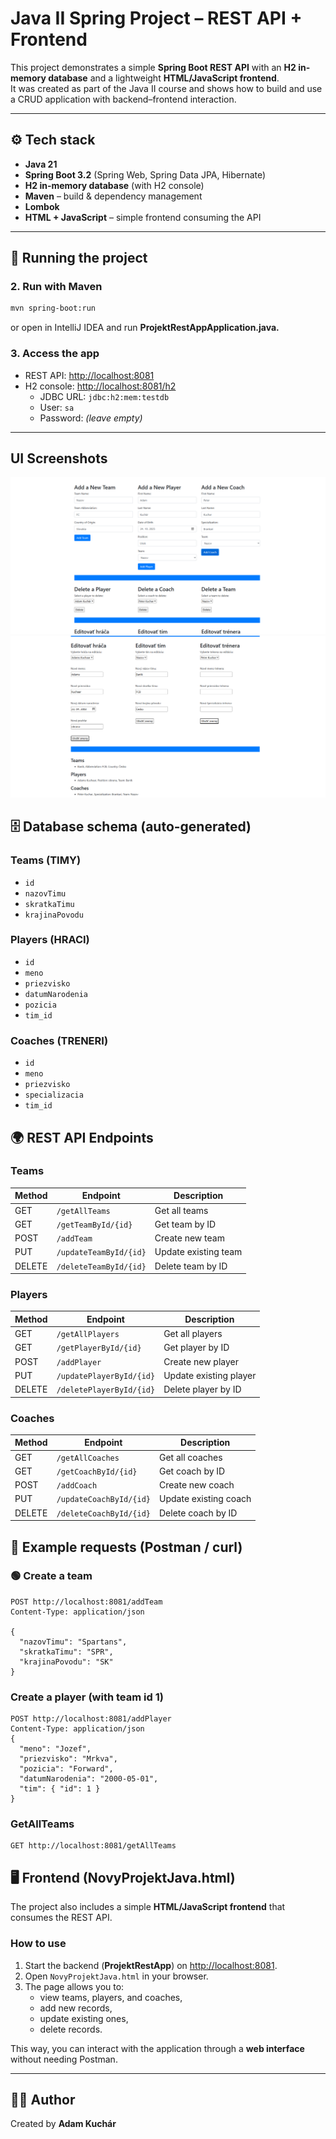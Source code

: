 # Java II Spring Project – REST API + Frontend

This project demonstrates a simple **Spring Boot REST API** with an **H2 in-memory database** and a lightweight **HTML/JavaScript frontend**.  
It was created as part of the Java II course and shows how to build and use a CRUD application with backend–frontend interaction.  

---

## ⚙️ Tech stack
- **Java 21**
- **Spring Boot 3.2** (Spring Web, Spring Data JPA, Hibernate)
- **H2 in-memory database** (with H2 console)
- **Maven** – build & dependency management
- **Lombok**
- **HTML + JavaScript** – simple frontend consuming the API

---
## 🚀 Running the project

### 2. Run with Maven
```bash
mvn spring-boot:run
```
or open in IntelliJ IDEA and run **ProjektRestAppApplication.java.**


### 3. Access the app
- REST API: [http://localhost:8081](http://localhost:8081)  
- H2 console: [http://localhost:8081/h2](http://localhost:8081/h2)  
  - JDBC URL: `jdbc:h2:mem:testdb`  
  - User: `sa`  
  - Password: *(leave empty)*

---

## UI Screenshots

<p align="center">
  <img src="screenshots/Screenshot_1.png" alt="First screenshot" width="">
  <img src="screenshots/Screenshot_2.png" alt="Second screenshot" width="">
</p>


## 🗄️ Database schema (auto-generated)

### Teams (TIMY)
- `id`
- `nazovTimu`
- `skratkaTimu`
- `krajinaPovodu`

### Players (HRACI)
- `id`
- `meno`
- `priezvisko`
- `datumNarodenia`
- `pozicia`
- `tim_id`

### Coaches (TRENERI)
- `id`
- `meno`
- `priezvisko`
- `specializacia`
- `tim_id`





## 🌍 REST API Endpoints

### Teams
| Method | Endpoint                | Description             |
|--------|--------------------------|-------------------------|
| GET    | `/getAllTeams`           | Get all teams           |
| GET    | `/getTeamById/{id}`      | Get team by ID          |
| POST   | `/addTeam`               | Create new team         |
| PUT    | `/updateTeamById/{id}`   | Update existing team    |
| DELETE | `/deleteTeamById/{id}`   | Delete team by ID       |

### Players
| Method | Endpoint                   | Description              |
|--------|-----------------------------|--------------------------|
| GET    | `/getAllPlayers`            | Get all players          |
| GET    | `/getPlayerById/{id}`       | Get player by ID         |
| POST   | `/addPlayer`                | Create new player        |
| PUT    | `/updatePlayerById/{id}`    | Update existing player   |
| DELETE | `/deletePlayerById/{id}`    | Delete player by ID      |

### Coaches
| Method | Endpoint                   | Description              |
|--------|-----------------------------|--------------------------|
| GET    | `/getAllCoaches`            | Get all coaches          |
| GET    | `/getCoachById/{id}`        | Get coach by ID          |
| POST   | `/addCoach`                 | Create new coach         |
| PUT    | `/updateCoachById/{id}`     | Update existing coach    |
| DELETE | `/deleteCoachById/{id}`     | Delete coach by ID       |


## 📑 Example requests (Postman / curl)

### 🟢 Create a team
```http
POST http://localhost:8081/addTeam
Content-Type: application/json

{
  "nazovTimu": "Spartans",
  "skratkaTimu": "SPR",
  "krajinaPovodu": "SK"
}
```

### Create a player (with team id 1)
```http
POST http://localhost:8081/addPlayer
Content-Type: application/json
{
  "meno": "Jozef",
  "priezvisko": "Mrkva",
  "pozicia": "Forward",
  "datumNarodenia": "2000-05-01",
  "tim": { "id": 1 }
}
```

### GetAllTeams 
```http
GET http://localhost:8081/getAllTeams
```


## 🖥️ Frontend (NovyProjektJava.html)

The project also includes a simple **HTML/JavaScript frontend** that consumes the REST API.

### How to use
1. Start the backend (**ProjektRestApp**) on [http://localhost:8081](http://localhost:8081).  
2. Open `NovyProjektJava.html` in your browser.  
3. The page allows you to:
   - view teams, players, and coaches,
   - add new records,
   - update existing ones,
   - delete records.

This way, you can interact with the application through a **web interface** without needing Postman.

---

## 🧑‍💻 Author
Created by **Adam Kuchár**  
